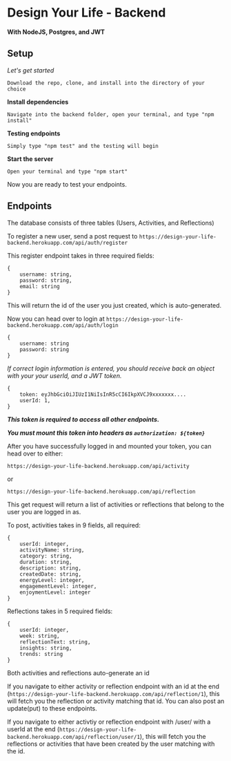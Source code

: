 <h1>Design Your Life - Backend</h1>

<b>With NodeJS, Postgres, and JWT</b>

<strong><h2>Setup</h2></strong>

<em>Let's get started</em>

`Download the repo, clone, and install into the directory of your choice`

<strong>Install dependencies</strong>

`Navigate into the backend folder, open your terminal, and type "npm install"`

<strong>Testing endpoints</strong>

`Simply type "npm test" and the testing will begin`

<strong>Start the server</strong>

`Open your terminal and type "npm start"`

Now you are ready to test your endpoints.

<strong><h2>Endpoints</h2></strong>

The database consists of three tables (Users, Activities, and Reflections)

To register a new user, send a post request to `https://design-your-life-backend.herokuapp.com/api/auth/register`

This register endpoint takes in three required fields:

```
{
    username: string,
    password: string,
    email: string
}
```

This will return the id of the user you just created, which is auto-generated.

Now you can head over to login at `https://design-your-life-backend.herokuapp.com/api/auth/login`

```
{
    username: string
    password: string
}
```

<em>If correct login information is entered, you should receive back an object with your your userId, and a JWT token.</em>

```
{
    token: eyJhbGciOiJIUzI1NiIsInR5cCI6IkpXVCJ9xxxxxxx....
    userId: 1,
}
```

<em><strong>This token is required to access all other endpoints.

You must mount this token into headers as `authorization: ${token}`</strong></em>

After you have successfully logged in and mounted your token, you can head over to either:

`https://design-your-life-backend.herokuapp.com/api/activity`

or

`https://design-your-life-backend.herokuapp.com/api/reflection`

This get request will return a list of activities or reflections that belong to the user you are logged in as.

To post, activities takes in 9 fields, all required:

```
{
	userId: integer,
	activityName: string,
	category: string,
	duration: string,
	description: string,
	createdDate: string,
	energyLevel: integer,
	engagementLevel: integer,
	enjoymentLevel: integer
}
```

Reflections takes in 5 required fields:

```
{
	userId: integer,
	week: string,
	reflectionText: string,
	insights: string,
	trends: string
}
```

Both activities and reflections auto-generate an id

If you navigate to either activity or reflection endpoint with an id at the end (`https://design-your-life-backend.herokuapp.com/api/reflection/1`), this will fetch you the reflection or activity matching that id. You can also post an update(put) to these endpoints.

If you navigate to either activtiy or reflection endpoint with /user/ with a userId at the end (`https://design-your-life-backend.herokuapp.com/api/reflection/user/1`), this will fetch you the reflections or activities that have been created by the user matching with the id.
